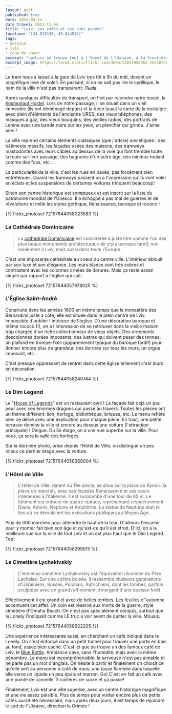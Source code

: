 ```yaml
---
layout: post
published: true
date: 2015-04-14
date_travel: 2011-11-04
title: "Lviv, ses cafés et ses rues pavées"
location: "[24.028130, 49.844514]"
tags:
- ukraine
- lviv
- coup de coeur
excerpt: "<p>Lviv se trouve tout à l'Ouest de l'Ukraine, à la frontière polonaise. Elle a d'ailleurs appartenu à la Pologne avant que Staline ne la rattache de force au bloc soviétique après 1945.</p><p>On ne s'attendait pas vraiment à trouver une charmante petite ville avec plein de rues pavées et des centaines de petits cafés. L'architecture a le charme des villes d'Europe de l'Est (Varsovie, Prague...) et la vie semble bien plus tranquille que dans la capitale, Kiev.</p>"
excerpt_image: https://farm4.staticflickr.com/3686/13897958963_1b53072bd6_c.jpg
---
```


Le train nous a laissé à la gare de Lviv très tôt à 5h du mât, devant un magnifique levé de soleil. En passant, si on ne sait pas lire le cyrillique, le nom de la ville n'est pas transparent: *Львів*.

Après quelques difficultés de transport, on finit par rejoindre notre hostel, le [Kosmonaut Hostel](https://www.facebook.com/thekosmonaut). Lors de notre passage, il se situait dans un vieil immeuble (ils ont déménagé depuis) et la déco jouait la carte de la nostalgie avec plein d'éléments de l'ancienne URSS: des vieux téléphones, des masques à gaz, des vieux bouquins, des vieilles radios, des portraits de Lenine avec une bande noire sur les yeux, un plancher qui grince. J'aime bien !

La ville reprend certains éléments classiques (que j'adore) soviétiques : des bâtiments massifs, les façades usées des maisons, des tramways mastodontes avec leurs câbles au dessus de la voie qui font tremble toute la route sur leur passage, des bagnoles d'un autre âge, des minibus roulant comme des fous, etc ..

La particularité de la ville, c'est les rues en pavés, pas forcément bien entretenues. Quand les tramways passent on a l'impression qu'ils vont voler en éclats et les suspensions de certaines voitures trinquent beaucoup!

Sinon son centre historique est somptueux et est inscrit sur la liste du patrimoine mondial de l'Unesco. Il a échappé à pas mal de guerres et de révolutions et mêle les styles gothique, Renaissance, baroque et rococo !

{% flickr_photoset 72157644058023583 %}

### La Cathédrale Dominicaine
> La [cathédrale Dominicaine](http://discover-ukraine.info/fr/places/western-ukraine/lviv/72) est considérée à juste titre comme l'un des plus beaux monuments architecturaux de style baroque tardif, non seulement à Lviv, mais aussi dans toute l'Europe.

C'est une imposante cathédrale au coeur du centre ville. L'intérieur éblouit par son luxe et son élégance. Les murs blancs sont très sobres et contrastent avec les colonnes ornées de dorures. Mais ça reste assez simple par rapport à l'église qui suit...

{% flickr_photoset 72157644057978025 %}

### L'Église Saint-André
Construite dans les années 1600 en même temps que le monastère des Bernardins juste à côté, elle est située dans le plein centre de Lviv. Impossible d'oublier l'intérieur de l'église. D'une décoration baroque et même rococo (!), on a l'impression de se retrouver dans la vieille maison trop chargée d'un riche collectionneur de vieux objets. Des ornements descolonnes dorées imposants, des lustres qui doivent peser des tonnes, un plafond en trompe-l'œil (apparemment typique du baroque tardif) pour donner encore plus de grandeur, des dorures sur tous les murs, un orgue imposant, etc ..

C'est presque oppressant de rentrer dans cette église tellement c'est lourd en décoration.

{% flickr_photoset 72157644058240744 %}

### Le Dim Legend
Le "[House of Legends](https://www.facebook.com/dimlegend)" est un restaurant ovni ! La façade fait déjà un peu peur avec ces énormes dragons qui passe au travers.
Toutes les pièces ont un thème différent: lion, horloge, bibliothèque, briques, etc. Le menu reflète bien ce délire avec une explication pour chaque pièce. En haut, une petite terrasse domine la ville et encore au dessus une voiture (l'attraction principale) ! Dingue. Du 5e étage, on a une vue superbe sur la ville. Pour nous, ça sera la salle des horloges.

Sur la dernière photo, prise depuis l'Hôtel de Ville, on distingue un peu mieux ce dernier étage avec la voiture.

{% flickr_photoset 72157644058368004 %}

### L'Hôtel de Ville
> L'Hôtel de Ville, datant du 19e siècle, se situe sur la place du Rynok (la place du marché), avec ses façades Renaissance et ses cours intérieures à l'italienne. Il est surplombé d'une tour de 65 m. Le bâtiment est entouré de quatre statues, représentant respectivement Diane, Adonis, Neptune et Amphitrite. La statue de Neptune était le lieu où se déroulaient les exécutions publiques au Moyen Âge.

Plus de 300 marches pour atteindre le haut de la tour. D'ailleurs l'escalier pour y monter fait bien son âge et qu'est-ce qu'il est étroit. D'ici, on a la meilleure vue sur la ville de tout Lviv et on est plus haut que le Dim Legend. Top!

{% flickr_photoset 72157644058299515 %}

### Le Cimetière Lychakivskiy
> L'immense cimetière Lychakivskiy est l'équivalent ukrainien du Père Lachaise. Sur une colline boisée, il rassemble plusieurs générations d'Ukrainiens, Russes, Polonais, Autrichiens, dont les tombes, parfois sculptées avec un grand raffinement, émergent d'une épaisse forêt.

Effectivement il est grand et avec de belles tombes. Les feuilles d''automne accentuent cet effet. Un coin est réservé aux morts de la guerre, style cimetière d'Omaha Beach. On n'est pas spécialement conquis, surtout que le Lonely l'indiquait comme LE truc a voir avant de quitter la ville. Mouais.

{% flickr_photoset 72157644058622205 %}

Une expérience intéressante aussi, en cherchant un café indiqué dans le Lonely. On s'est enfoncé dans un petit tunnel pour trouver une porte en bois au fond, assez bien caché. C'est ici que se trouve un des fameux café de Lviv, le [Blue Bottle](http://4sq.com/du9rfB). Ambiance cave, sans l'humidité, mais avec la même pénombre. Le menu est incompréhensible, la serveuse n'est pas aimable et ne parle pas un mot d'anglais. On hésite à partir et finalement on choisit ce qu'elle sert au personne a coté de nous: une tasse flambée dans laquelle elle verse un liquide un peu épais et marron. Go! C'est en fait un café avec une pointe de cannelle. 3 cuillères de sucre et ça passe!

Finalement, Lviv est une ville superbe, avec un centre historique magnifique et une vie assez paisible. Plus de temps pour visiter encore plus de petits cafés aurait été nécessaire, mais après deux jours, il est temps de rejoindre le sud de l'Ukraine, direction la Crimée !
